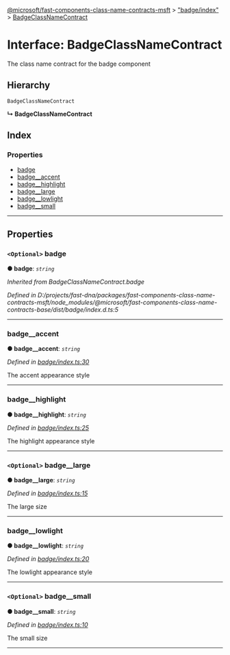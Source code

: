 [@microsoft/fast-components-class-name-contracts-msft](../README.md) > ["badge/index"](../modules/_badge_index_.md) > [BadgeClassNameContract](../interfaces/_badge_index_.badgeclassnamecontract.md)

# Interface: BadgeClassNameContract

The class name contract for the badge component

## Hierarchy

 `BadgeClassNameContract`

**↳ BadgeClassNameContract**

## Index

### Properties

* [badge](_badge_index_.badgeclassnamecontract.md#badge)
* [badge__accent](_badge_index_.badgeclassnamecontract.md#badge__accent)
* [badge__highlight](_badge_index_.badgeclassnamecontract.md#badge__highlight)
* [badge__large](_badge_index_.badgeclassnamecontract.md#badge__large)
* [badge__lowlight](_badge_index_.badgeclassnamecontract.md#badge__lowlight)
* [badge__small](_badge_index_.badgeclassnamecontract.md#badge__small)

---

## Properties

<a id="badge"></a>

### `<Optional>` badge

**● badge**: *`string`*

*Inherited from BadgeClassNameContract.badge*

*Defined in D:/projects/fast-dna/packages/fast-components-class-name-contracts-msft/node_modules/@microsoft/fast-components-class-name-contracts-base/dist/badge/index.d.ts:5*

___
<a id="badge__accent"></a>

###  badge__accent

**● badge__accent**: *`string`*

*Defined in [badge/index.ts:30](https://github.com/Microsoft/fast-dna/blob/164dd3ca/packages/fast-components-class-name-contracts-msft/src/badge/index.ts#L30)*

The accent appearance style

___
<a id="badge__highlight"></a>

###  badge__highlight

**● badge__highlight**: *`string`*

*Defined in [badge/index.ts:25](https://github.com/Microsoft/fast-dna/blob/164dd3ca/packages/fast-components-class-name-contracts-msft/src/badge/index.ts#L25)*

The highlight appearance style

___
<a id="badge__large"></a>

### `<Optional>` badge__large

**● badge__large**: *`string`*

*Defined in [badge/index.ts:15](https://github.com/Microsoft/fast-dna/blob/164dd3ca/packages/fast-components-class-name-contracts-msft/src/badge/index.ts#L15)*

The large size

___
<a id="badge__lowlight"></a>

###  badge__lowlight

**● badge__lowlight**: *`string`*

*Defined in [badge/index.ts:20](https://github.com/Microsoft/fast-dna/blob/164dd3ca/packages/fast-components-class-name-contracts-msft/src/badge/index.ts#L20)*

The lowlight appearance style

___
<a id="badge__small"></a>

### `<Optional>` badge__small

**● badge__small**: *`string`*

*Defined in [badge/index.ts:10](https://github.com/Microsoft/fast-dna/blob/164dd3ca/packages/fast-components-class-name-contracts-msft/src/badge/index.ts#L10)*

The small size

___

